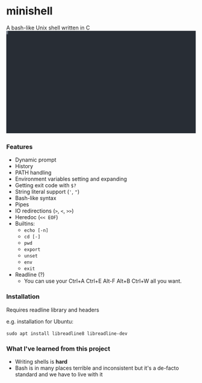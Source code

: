 # minishell
A bash-like Unix shell written in C
![demo](https://raw.githubusercontent.com/3lswear/minishell/master/assets/cast.svg)
### Features
- Dynamic prompt
- History
- PATH handling
- Environment variables setting and expanding
- Getting exit code with `$?`
- String literal support (`'`, `"`)
- Bash-like syntax
- Pipes
- IO redirections (`>`, `<`, `>>`)
- Heredoc (`<< EOF`)
- Builtins: 
  - `echo [-n]`
  - `cd [-]`
  - `pwd`
  - `export`
  - `unset`
  - `env`
  - `exit` 
- Readline (?)
  - You can use your Ctrl+A Ctrl+E Alt-F Alt+B Ctrl+W all you want.
### Installation
Requires readline library and headers

e.g. installation for Ubuntu:

```sudo apt install libreadline8 libreadline-dev```

### What I've learned from this project
- Writing shells is **hard**
- Bash is in many places terrible and inconsistent but it's a de-facto standard and we have to live with it

